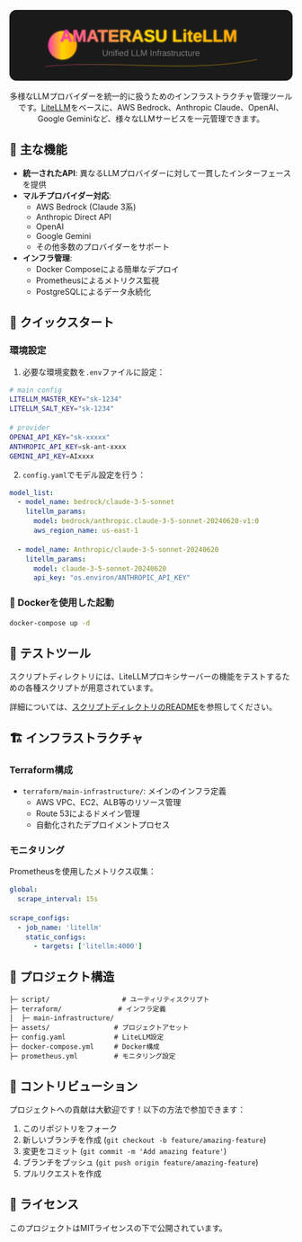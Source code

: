 <div align="center">

![AMATERASU LiteLLM](./assets/header.svg)

多様なLLMプロバイダーを統一的に扱うためのインフラストラクチャ管理ツールです。[LiteLLM](https://github.com/BerriAI/litellm)をベースに、AWS Bedrock、Anthropic Claude、OpenAI、Google Geminiなど、様々なLLMサービスを一元管理できます。

</div>

## 🌟 主な機能

- **統一されたAPI**: 異なるLLMプロバイダーに対して一貫したインターフェースを提供
- **マルチプロバイダー対応**: 
  - AWS Bedrock (Claude 3系)
  - Anthropic Direct API
  - OpenAI
  - Google Gemini
  - その他多数のプロバイダーをサポート
- **インフラ管理**: 
  - Docker Composeによる簡単なデプロイ
  - Prometheusによるメトリクス監視
  - PostgreSQLによるデータ永続化

## 🚀 クイックスタート

### 環境設定

1. 必要な環境変数を`.env`ファイルに設定：
```bash
# main config
LITELLM_MASTER_KEY="sk-1234"
LITELLM_SALT_KEY="sk-1234"

# provider
OPENAI_API_KEY="sk-xxxxx"
ANTHROPIC_API_KEY=sk-ant-xxxx
GEMINI_API_KEY=AIxxxx
```

2. `config.yaml`でモデル設定を行う：
```yaml
model_list:
  - model_name: bedrock/claude-3-5-sonnet
    litellm_params:
      model: bedrock/anthropic.claude-3-5-sonnet-20240620-v1:0
      aws_region_name: us-east-1

  - model_name: Anthropic/claude-3-5-sonnet-20240620
    litellm_params: 
      model: claude-3-5-sonnet-20240620 
      api_key: "os.environ/ANTHROPIC_API_KEY" 
```

### 🐳 Dockerを使用した起動

```bash
docker-compose up -d
```

## 🧪 テストツール

スクリプトディレクトリには、LiteLLMプロキシサーバーの機能をテストするための各種スクリプトが用意されています。

詳細については、[スクリプトディレクトリのREADME](./script/README.md)を参照してください。

## 🏗️ インフラストラクチャ

### Terraform構成

- `terraform/main-infrastructure/`: メインのインフラ定義
  - AWS VPC、EC2、ALB等のリソース管理
  - Route 53によるドメイン管理
  - 自動化されたデプロイメントプロセス

### モニタリング

Prometheusを使用したメトリクス収集：

```yaml
global:
  scrape_interval: 15s

scrape_configs:
  - job_name: 'litellm'
    static_configs:
      - targets: ['litellm:4000']
```

## 📂 プロジェクト構造

```plaintext
├─ script/                  # ユーティリティスクリプト
├─ terraform/              # インフラ定義
│  ├─ main-infrastructure/
├─ assets/                # プロジェクトアセット
├─ config.yaml            # LiteLLM設定
├─ docker-compose.yml     # Docker構成
├─ prometheus.yml         # モニタリング設定
```

## 🤝 コントリビューション

プロジェクトへの貢献は大歓迎です！以下の方法で参加できます：

1. このリポジトリをフォーク
2. 新しいブランチを作成 (`git checkout -b feature/amazing-feature`)
3. 変更をコミット (`git commit -m 'Add amazing feature'`)
4. ブランチをプッシュ (`git push origin feature/amazing-feature`)
5. プルリクエストを作成

## 📝 ライセンス

このプロジェクトはMITライセンスの下で公開されています。
